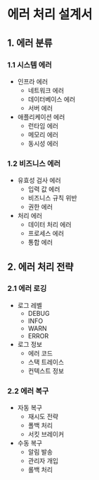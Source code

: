 # 에러 처리 설계서

## 1. 에러 분류

### 1.1 시스템 에러
- 인프라 에러
  - 네트워크 에러
  - 데이터베이스 에러
  - 서버 에러
- 애플리케이션 에러
  - 런타임 에러
  - 메모리 에러
  - 동시성 에러

### 1.2 비즈니스 에러
- 유효성 검사 에러
  - 입력 값 에러
  - 비즈니스 규칙 위반
  - 권한 에러
- 처리 에러
  - 데이터 처리 에러
  - 프로세스 에러
  - 통합 에러

## 2. 에러 처리 전략

### 2.1 에러 로깅
- 로그 레벨
  - DEBUG
  - INFO
  - WARN
  - ERROR
- 로그 정보
  - 에러 코드
  - 스택 트레이스
  - 컨텍스트 정보

### 2.2 에러 복구
- 자동 복구
  - 재시도 전략
  - 폴백 처리
  - 서킷 브레이커
- 수동 복구
  - 알림 발송
  - 관리자 개입
  - 롤백 처리 